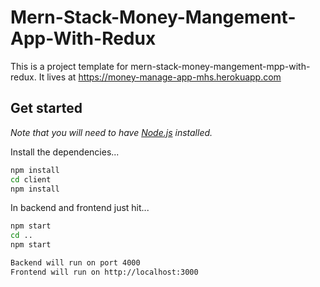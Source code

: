 # Mern-Stack-Money-Mangement-App-With-Redux

This is a project template for mern-stack-money-mangement-mpp-with-redux. It lives at https://money-manage-app-mhs.herokuapp.com

## Get started

*Note that you will need to have [Node.js](https://nodejs.org) installed.*

Install the dependencies...
```bash
npm install
cd client
npm install
```

In backend and frontend just hit...
```bash
npm start
cd ..
npm start
```

```bash
Backend will run on port 4000
Frontend will run on http://localhost:3000
```